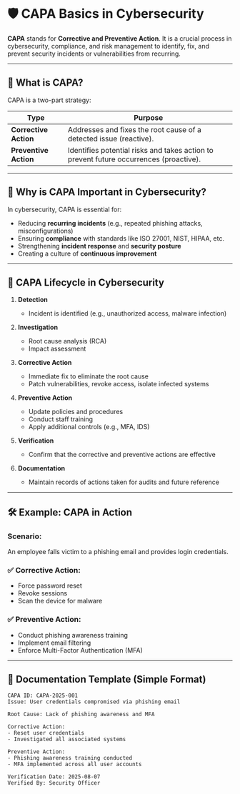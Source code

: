 # 🛡️ CAPA Basics in Cybersecurity

**CAPA** stands for **Corrective and Preventive Action**. It is a crucial process in cybersecurity, compliance, and risk management to identify, fix, and prevent security incidents or vulnerabilities from recurring.

---

## 📌 What is CAPA?

CAPA is a two-part strategy:

| Type       | Purpose                                                                 |
|------------|-------------------------------------------------------------------------|
| **Corrective Action** | Addresses and fixes the root cause of a detected issue (reactive).        |
| **Preventive Action** | Identifies potential risks and takes action to prevent future occurrences (proactive). |

---

## 🧠 Why is CAPA Important in Cybersecurity?

In cybersecurity, CAPA is essential for:

- Reducing **recurring incidents** (e.g., repeated phishing attacks, misconfigurations)
- Ensuring **compliance** with standards like ISO 27001, NIST, HIPAA, etc.
- Strengthening **incident response** and **security posture**
- Creating a culture of **continuous improvement**

---

## 🔄 CAPA Lifecycle in Cybersecurity

1. **Detection**
   - Incident is identified (e.g., unauthorized access, malware infection)

2. **Investigation**
   - Root cause analysis (RCA)
   - Impact assessment

3. **Corrective Action**
   - Immediate fix to eliminate the root cause
   - Patch vulnerabilities, revoke access, isolate infected systems

4. **Preventive Action**
   - Update policies and procedures
   - Conduct staff training
   - Apply additional controls (e.g., MFA, IDS)

5. **Verification**
   - Confirm that the corrective and preventive actions are effective

6. **Documentation**
   - Maintain records of actions taken for audits and future reference

---

## 🛠️ Example: CAPA in Action

### Scenario:
An employee falls victim to a phishing email and provides login credentials.

### ✅ Corrective Action:
- Force password reset
- Revoke sessions
- Scan the device for malware

### ✅ Preventive Action:
- Conduct phishing awareness training
- Implement email filtering
- Enforce Multi-Factor Authentication (MFA)

---

## 🧾 Documentation Template (Simple Format)

```text
CAPA ID: CAPA-2025-001
Issue: User credentials compromised via phishing email

Root Cause: Lack of phishing awareness and MFA

Corrective Action:
- Reset user credentials
- Investigated all associated systems

Preventive Action:
- Phishing awareness training conducted
- MFA implemented across all user accounts

Verification Date: 2025-08-07
Verified By: Security Officer
```
